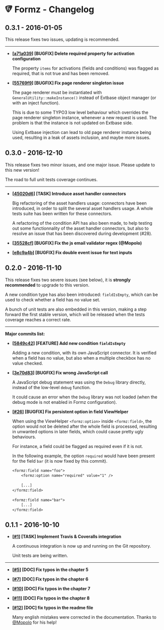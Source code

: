 # ![Formz](Documentation/Images/formz-icon@medium.png) Formz - Changelog

0.3.1 - 2016-01-05
------------------

This release fixes two issues, updating is recommended.

----

- **[[a71a039](https://github.com/romm/formz/commit/a71a039ae4b56cf4f86cc428fc66e6312b1ddd52)] [BUGFIX] Delete required property for activation configuration**

  The property `items` for activations (fields and conditions) was flagged as required, that is not true and has been removed.

- **[[55769f9](https://github.com/romm/formz/commit/55769f93eb6ce16d8a7544250181eea51b02874d)] [BUGFIX] Fix page renderer singleton issue**

  The page renderer must be instantiated with `GeneralUtility::makeInstance()` instead of Extbase object manager (or with an inject function).

  This is due to some TYPO3 low level behaviour which overrides the page renderer singleton instance, whenever a new request is used. The problem is that the instance is not updated on Extbase side.

  Using Extbase injection can lead to old page renderer instance being used, resulting in a leak of assets inclusion, and maybe more issues.

0.3.0 - 2016-12-10
------------------

This release fixes two minor issues, and one major issue. Please update to this new version!

The road to full unit tests coverage continues.

----

- **[[45020d6](https://github.com/romm/formz/commit/45020d6e62ae2e30024188020b57d6dea8206d11)] [TASK] Introduce asset handler connectors**

  Big refactoring of the asset handlers usage: connectors have been introduced, in order to split the several asset handlers usage. A whole tests suite has been written for these connectors.

  A refactoring of the condition API has also been made, to help testing out some functionnality of the asset handler connectors, but also to resolve an issue that has been discovered during development (#28).

- **[[35528cf](https://github.com/romm/formz/commit/35528cf7a64501fccf091a86ffd3394e8d2a32dc)] [BUGFIX] Fix the js email validator regex (@Mopolo)**

- **[[e8c9a4b](https://github.com/romm/formz/commit/e8c9a4bd91261777587f6c16358a381e76b6daf4)] [BUGFIX] Fix double event issue for text inputs**

0.2.0 - 2016-11-10
------------------

This release fixes two severe issues (see below), it is **strongly recommended** to upgrade to this version.

A new condition type has also been introduced: `fieldIsEmpty`, which can be used to check whether a field has no value set.

A bunch of unit tests are also embedded in this version, making a step forward the first stable version, which will be released when the tests coverage reaches a correct rate.

----

**Major commits list:**

- **[[5849c42](https://github.com/romm/formz/commit/5849c4241946e673cf0895a1d2c2440eb697a0a3)] [FEATURE] Add new condition `fieldIsEmpty`**

  Adding a new condition, with its own JavaScript connector. It is verified when a field has no value, but also when a multiple checkbox has no value checked.

- **[[3e70d83](https://github.com/romm/formz/commit/3e70d8364320a050c59699f66be6c0e8b2f9ce6f)] [BUGFIX] Fix wrong JavaScript call**

  A JavaScript debug statement was using the `Debug` library directly, instead of the low-level `debug` function.

  It could cause an error when the `Debug` library was not loaded (when the debug mode is not enabled in Formz configuration).

- **[[#26](https://github.com/romm/configuration_object/pull/26)] [BUGFIX] Fix persistent option in field ViewHelper**

  When using the ViewHelper `<formz:option>` inside `<formz:field>`, the option would not be deleted after the whole field is processed, resulting in unwanted options in later fields, which could cause pretty ugly behaviours.

  For instance, a field could be flagged as required even if it is not.

  In the following example, the option `required` would have been present for the field `bar` (it is now fixed by this commit).

  ```
  <formz:field name="foo">
      <formz:option name="required" value="1" />
  
      [...]
  </formz:field>
  
  <formz:field name="bar">
      [...]
  </formz:field>
  ```

0.1.1 - 2016-10-10
------------------

- **[[#1](https://github.com/romm/configuration_object/pull/1)] [TASK] Implement Travis & Coveralls integration**

  A continuous integration is now up and running on the Git repository.

  Unit tests are being written.

-----

- **[[#5](https://github.com/romm/configuration_object/pull/5)] [DOC] Fix typos in the chapter 5**
- **[[#7](https://github.com/romm/configuration_object/pull/7)] [DOC] Fix typos in the chapter 6**
- **[[#10](https://github.com/romm/configuration_object/pull/10)] [DOC] Fix typos in the chapter 7**
- **[[#11](https://github.com/romm/configuration_object/pull/11)] [DOC] Fix typos in the chapter 8**
- **[[#12](https://github.com/romm/configuration_object/pull/12)] [DOC] fix typos in the readme file**

  Many english mistakes were corrected in the documentation. Thanks to [@Mopolo](https://github.com/Mopolo) for his help!
